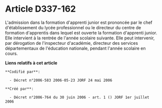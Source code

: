 # Article D337-162

L'admission dans la formation d'apprenti junior est prononcée par le chef d'établissement du lycée professionnel ou le
directeur du centre de formation d'apprentis dans lequel est ouverte la formation d'apprenti junior. Elle intervient à la
rentrée de l'année scolaire suivante. Elle peut intervenir, par dérogation de l'inspecteur d'académie, directeur des services
départementaux de l'éducation nationale, pendant l'année scolaire en cours.

**Liens relatifs à cet article**

	**Codifié par**:

	  - Décret n°2006-583 2006-05-23 JORF 24 mai 2006

	**Créé par**:

	  - Décret n°2006-764 du 30 juin 2006 - art. 1 () JORF 1er juillet 2006
